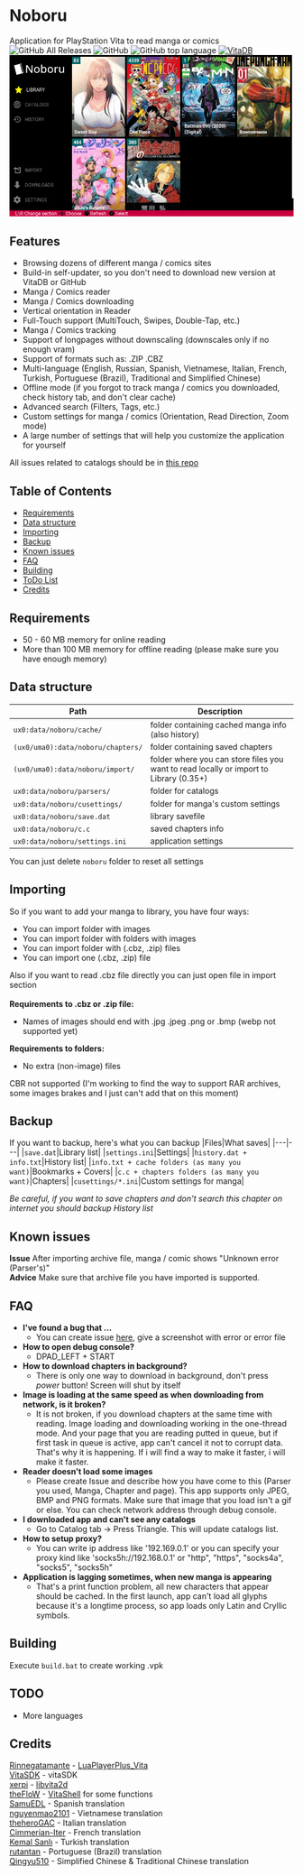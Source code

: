 <!--img src="/res/logo.png" width="50%" height="50%"><br-->
# Noboru
Application for PlayStation Vita to read manga or comics<br>
![GitHub All Releases](https://img.shields.io/github/downloads/Creckeryop/NOBORU/total?style=flat-square)
![GitHub](https://img.shields.io/github/license/Creckeryop/NOBORU?style=flat-square)
![GitHub top language](https://img.shields.io/github/languages/top/Creckeryop/NOBORU?style=flat-square)
[![VitaDB](https://img.shields.io/badge/Vita-DB-blue?style=flat-square)](https://vitadb.rinnegatamante.it/#/info/534)
<br>
![Screenshots](/res/screenshots.gif)
## Features
* Browsing dozens of different manga / comics sites
* Build-in self-updater, so you don't need to download new version at VitaDB or GitHub
* Manga / Comics reader
* Manga / Comics downloading
* Vertical orientation in Reader
* Full-Touch support (MultiTouch, Swipes, Double-Tap, etc.)
* Manga / Comics tracking
* Support of longpages without downscaling (downscales only if no enough vram)
* Support of formats such as: .ZIP .CBZ
* Multi-language (English, Russian, Spanish, Vietnamese, Italian, French, Turkish, Portuguese (Brazil), Traditional and Simplified Chinese)
* Offline mode (if you forgot to track manga / comics you downloaded, check history tab, and don't clear cache)
* Advanced search (Filters, Tags, etc.)
* Custom settings for manga / comics (Orientation, Read Direction, Zoom mode)
* A large number of settings that will help you customize the application for yourself

All issues related to catalogs should be in <a href="https://github.com/Creckeryop/NOBORU-parsers">this repo</a>
## Table of Contents
- [Requirements](#requirements)
- [Data structure](#data-structure)
- [Importing](#importing)
- [Backup](#backup)
- [Known issues](#known-issues)
- [FAQ](#faq)
- [Building](#building)
- [ToDo List](#todo)
- [Credits](#credits)
## Requirements
* 50 - 60 MB memory for online reading
* More than 100 MB memory for offline reading (please make sure you have enough memory)
## Data structure
|Path|Description|
|---|---|
|```ux0:data/noboru/cache/```| folder containing cached manga info (also history) |
|```(ux0/uma0):data/noboru/chapters/```| folder containing saved chapters |
|```(ux0/uma0):data/noboru/import/```| folder where you can store files you want to read locally or import to Library (0.35+) |
|```ux0:data/noboru/parsers/```| folder for catalogs |
|```ux0:data/noboru/cusettings/```| folder for manga's custom settings |
|```ux0:data/noboru/save.dat```| library savefile |
|```ux0:data/noboru/c.c```| saved chapters info |
|```ux0:data/noboru/settings.ini```| application settings |

You can just delete `noboru` folder to reset all settings
## Importing
So if you want to add your manga to library, you have four ways:
* You can import folder with images
* You can import folder with folders with images
* You can import folder with (.cbz, .zip) files
* You can import one (.cbz, .zip) file

Also if you want to read .cbz file directly you can just open file in import section<br><br>
<b>Requirements to .cbz or .zip file:</b>
* Names of images should end with .jpg .jpeg .png or .bmp (webp not supported yet)

<b>Requirements to folders:</b>
* No extra (non-image) files

CBR not supported (I'm working to find the way to support RAR archives, some images brakes and I just can't add that on this moment)
## Backup
If you want to backup, here's what you can backup
|Files|What saves|
|---|---|
|```save.dat```|Library list|
|```settings.ini```|Settings|
|```history.dat + info.txt```|History list|
|```info.txt + cache folders (as many you want)```|Bookmarks + Covers|
|```c.c + chapters folders (as many you want)```|Chapters|
|```cusettings/*.ini```|Custom settings for manga|

*Be careful, if you want to save chapters and don't search this chapter on internet you should backup History list*
## Known issues
<b>Issue</b> After importing archive file, manga / comic shows "Unknown error (Parser's)"<br>
<b>Advice</b> Make sure that archive file you have imported is supported.<br>
## FAQ
- **I've found a bug that ...**
    - You can create issue [here](https://github.com/Creckeryop/NOBORU/issues), give a screenshot with error or error file
- **How to open debug console?**
    - DPAD_LEFT + START
- **How to download chapters in background?**
    - There is only one way to download in background, don't press *power* button! Screen will shut by itself
- **Image is loading at the same speed as when downloading from network, is it broken?**
    - It is not broken, if you download chapters at the same time with reading. Image loading and downloading working in the one-thread mode. And your page that you are reading putted in queue, but if first task in queue is active, app can't cancel it not to corrupt data. That's why it is happening. If i will find a way to make it faster, i will make it faster.
- **Reader doesn't load some images**
    - Please create Issue and describe how you have come to this (Parser you used, Manga, Chapter and page). This app supports only JPEG, BMP and PNG formats. Make sure that image that you load isn't a gif or else. You can check network address through debug console.
- **I downloaded app and can't see any catalogs**
    - Go to Catalog tab -> Press Triangle. This will update catalogs list.
- **How to setup proxy?**
    - You can write ip address like '192.169.0.1' or you can specify your proxy kind like 'socks5h://192.168.0.1' or "http", "https", "socks4a", "socks5", "socks5h"
- **Application is lagging sometimes, when new manga is appearing**
    - That's a print function problem, all new characters that appear should be cached. In the first launch, app can't load all glyphs because it's a longtime process, so app loads only Latin and Cryllic symbols.
## Building
Execute `build.bat` to create working .vpk
## TODO
* More languages
## Credits
[Rinnegatamante](https://github.com/Rinnegatamante) - [LuaPlayerPlus_Vita](https://github.com/Rinnegatamante/lpp-vita)
<br>[VitaSDK](https://github.com/vitasdk) - vitaSDK
<br>[xerpi](https://github.com/xerpi) - [libvita2d](https://github.com/xerpi/libvita2d)
<br>[theFloW](https://github.com/theOfficialFlow) - [VitaShell](https://github.com/TheOfficialFloW/VitaShell) for some functions
<br>[SamuEDL](https://github.com/SamuEDL) - Spanish translation
<br>[nguyenmao2101](https://github.com/nguyenmao2101) - Vietnamese translation
<br>[theheroGAC](https://github.com/theheroGAC) - Italian translation
<br>[Cimmerian-Iter](https://github.com/Cimmerian-Iter) - French translation
<br>[Kemal Sanlı](https://github.com/kemalsanli) - Turkish translation
<br>[rutantan](https://github.com/rutantan) - Portuguese (Brazil) translation
<br>[Qingyu510](https://github.com/Qingyu510) - Simplified Chinese & Traditional Chinese translation
